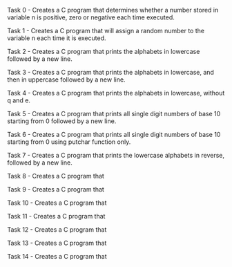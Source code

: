 Task 0 - Creates a C program that determines whether a number stored in variable n is positive, zero or negative each time executed.

Task 1 - Creates a C program that will assign a random number to the variable n each time it is executed.

Task 2 - Creates a C program that prints the alphabets in lowercase followed by a new line.

Task 3 - Creates a C program that prints the alphabets in lowercase, and then in uppercase followed by a new line.

Task 4 - Creates a C program that prints the alphabets in lowercase, without q and e.

Task 5 - Creates a C program that prints all single digit numbers of base 10 starting from 0 followed by a new line. 

Task 6 - Creates a C program that prints all single digit numbers of base 10 starting from 0 using putchar function only.

Task 7 - Creates a C program that prints the lowercase alphabets in reverse, followed by a new line.

Task 8 - Creates a C program that

Task 9 - Creates a C program that

Task 10 - Creates a C program that 

Task 11 - Creates a C program that

Task 12 - Creates a C program that

Task 13 - Creates a C program that

Task 14 - Creates a C program that 
